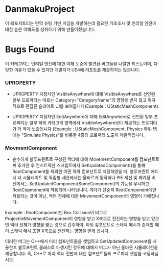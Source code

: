 # DanmakuProject
이 레포지토리는 탄막 슈팅 기반 게임을 개발하는데 필요한 기초조사 및 언리얼 엔진에 대한 높은 이해도를 성취하기 위해 만들어졌습니다.



# Bugs Found
이 카테고리는 언리얼 엔진에 대한 이해 도중에 발견된 버그들을 나열한 리스트이며, 다양한 이유가 있을 수 있지만 개발자가 UE4에 리포트를 제출하지는 않습니다.

### UPROPERTY

+ UPROPERTY 지정자인 VisibleAnywhere에 대해 VisibleAnywhere로 선언된 일부 프로퍼티는 따르는 Category="CategoryName"의 영향을 받지 않고 독자적으로 편집된 슬레이트 UI를 보여줍니다(Example : UStaticMeshComponent). 

+ UPROPERTY 지정자인 EditAnywhere에 대해 EditAnywhere로 선언된 일부 프로퍼티는 일부 하위 카테고리 영역에서 VisibleAnywhere보다 제공하는 프로퍼티가 더 작게 노출됩니다.(Example : UStaticMeshComponent, Physics 하위 탭에는 "Simulate Physics"를 비롯한 4종의 프로퍼티 노출이 제한적입니다.


### MovmentComponent

+ 순수하게 블루프린트로 구성된 액터에 대해 MovementComponent를 컴포넌트로써 추가한 후 컨스트럭션 스크립트에서 SetUpdatedComponent()를 통해 RootComponent를 제외한 어떤 하위 컴포넌트로 지정하였을 때, 블루프린트 에디터 내 시뮬레이트 및 독립형 세션에서는 올바르게 동작하나 PIE 세션 및 패키징 버전에서는 SetUpdatedComponent(SomeComponent)의 기능을 무시하고 RootCopmonent에 적용되어 나타납니다. 게다가 단순히 RootComponent에만 적용되는 것이 아닌, 액터 전체에 대한 MovementComponent의 영향이 가해집니다:

Example : RootComponent인 Box Collision이 버그로 ProjectileMovementComponent의 영향을 받고 X축으로 전진하는 영향을 받고 있으면 액터 전체가 영향을 받는 것으로 간주하여, 하위 컴포넌트로 스태틱 메시가 존재할 때 이 스태틱 메시 또한 X축으로 전진하는 영향을 받게 됩니다.

이러한 버그는 C++에서 미리 컴포넌트들을 셋업하고 SetUpdatedComponent를 사용한후 블루프린트 클래스로 파생시킨 경우에 대해서 버그가 아닌 올바른 시뮬레이션을 제공합니다. 즉, C++로 미리 액터 전반에 대한 컴포넌트들의 프로퍼티 셋업을 코딩하십시오.


